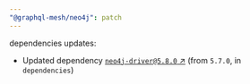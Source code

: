 ```yaml
---
"@graphql-mesh/neo4j": patch
---
```

dependencies updates:
  - Updated dependency [`neo4j-driver@5.8.0` ↗︎](https://www.npmjs.com/package/neo4j-driver/v/5.8.0) (from `5.7.0`, in `dependencies`)
